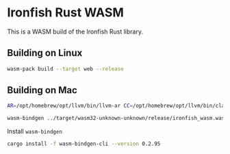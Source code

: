 # Ironfish Rust WASM

This is a WASM build of the Ironfish Rust library.

## Building on Linux

```bash
wasm-pack build --target web --release
```

## Building on Mac

```bash
AR=/opt/homebrew/opt/llvm/bin/llvm-ar CC=/opt/homebrew/opt/llvm/bin/clang cargo build --release --target wasm32-unknown-unknown
```

```bash
wasm-bindgen ../target/wasm32-unknown-unknown/release/ironfish_wasm.wasm --out-dir ./pkg                          
```

Install `wasm-bindgen`

```bash
cargo install -f wasm-bindgen-cli --version 0.2.95
```
